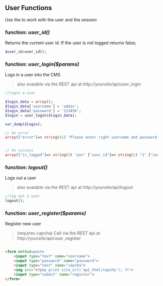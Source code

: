 ## User Functions

Use the to work with the user and the session

### function: *user_id()*
Returns the current user id. If the user is not logged returns false;

```php
$user_id=user_id();
```


### function: *user_login($params)*
Logs in a user into the CMS
> also avaiable via the REST api at http://yoursite/api/user_login

```php
//login a user

$login_data = array();
$login_data['username'] = 'admin';
$login_data['password'] = '123456';
$login = user_login($login_data);

var_dump($login);

// On error
array(["error"]=> string(41) "Please enter right username and password!" );


// On success
array(["is_logged"]=> string(3) "yes" ["user_id"]=> string(1) "1" ["success"]=> string(18) "You are logged in!");
```




### function: *logout()*
Logs out a user
> also avaiable via the REST api at http://yoursite/api/logout

```php
//log out a user
logout(); 
```


### function: *user_register($params)*
Register new user 
> (requires capcha) Call via the REST api at http://yoursite/api/user_register 

```html
 
<form method=post>
    <input type="text" name="username">
    <input type="password" name="password">
    <input type="text" name="capcha">
    <img src="<?php print site_url('api_html/capcha'); ?>">
    <input type="submit" name="register">
</form>

``` 